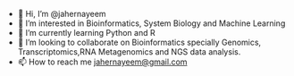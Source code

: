 - 👋 Hi, I’m @jahernayeem
- 👀 I’m interested in Bioinformatics, System Biology and Machine Learning
- 🌱 I’m currently learning Python and R
- 💞️ I’m looking to collaborate on Bioinformatics specially Genomics, Transcriptomics,RNA Metagenomics and NGS data analysis.
- 📫 How to reach me jahernayeem@gmail.com

<!---
jahernayeem/jahernayeem is a ✨ special ✨ repository because its `README.md` (this file) appears on your GitHub profile.
You can click the Preview link to take a look at your changes.
--->
